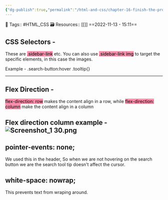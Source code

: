 ```yaml
---
{"dg-publish":true,"permalink":"/html-and-css/chapter-16-finish-the-project/","dgPassFrontmatter":true,"noteIcon":"3","created":"2023-11-14T21:08:36.650+05:30","updated":"2023-12-26T20:45:06.241+05:30"}
---
```


🧶 Tags:: #HTML_CSS 
🗃 Resources:: [[]]
==2022-11-13 - 15:11==

## CSS Selectors -
These are <mark style="background: #FF5582A6;">.sidebar-link</mark> etc. You can also use <mark style="background: #FF5582A6;">.sidebar-link img</mark> to target the specific elements, in this case the images.

Example - .search-button:hover .tooltip{}

---
## Flex Direction -
<mark style="background: #FF5582A6;">flex-direction: row</mark> makes the content align in a row, while <mark style="background: #FF5582A6;">flex-direction: column</mark> make the content align in a column

Flex direction column example -
![Screenshot_1 30.png](/img/user/Resources/%F0%9F%93%81%20Files/%F0%9F%93%B8Images/Screenshot_1%2030.png)
---
## pointer-events: none;
We used this in the header, So when we are not hovering on the search button we are the search tool tip doesn't affect the cursor.

## white-space: nowrap;
This prevents text from wraping around.